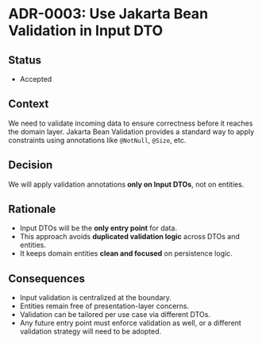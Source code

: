 # ADR-0003: Use Jakarta Bean Validation in Input DTO

## Status
- Accepted

## Context
We need to validate incoming data to ensure correctness before it reaches the domain layer. Jakarta Bean Validation provides a standard way to apply constraints using annotations like `@NotNull`, `@Size`, etc.

## Decision
We will apply validation annotations **only on Input DTOs**, not on entities.

## Rationale
- Input DTOs will be the **only entry point** for data.
- This approach avoids **duplicated validation logic** across DTOs and entities.
- It keeps domain entities **clean and focused** on persistence logic.

## Consequences
- Input validation is centralized at the boundary.
- Entities remain free of presentation-layer concerns.
- Validation can be tailored per use case via different DTOs.
- Any future entry point must enforce validation as well, or a different validation strategy will need to be adopted.